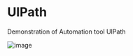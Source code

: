 # UIPath
Demonstration of Automation tool UIPath

![image](https://github.com/BCutkelvin/UIPath/assets/2601945/3394b6c2-b137-46f7-b88b-b6e780be4f99)

